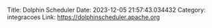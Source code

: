 Title: Dolphin Scheduler
Date: 2023-12-05 21:57:43.034432
Category: integracoes
Link: https://dolphinscheduler.apache.org
